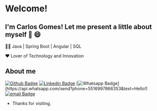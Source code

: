 <!--
**CarlossGomes/CarlossGomes** is a ✨ _special_ ✨ repository because its `README.md` (this file) appears on your GitHub profile.

Here are some ideas to get you started:

- 🔭 I’m currently working on ...
- 🌱 I’m currently learning ...
- 👯 I’m looking to collaborate on ...
- 🤔 I’m looking for help with ...
- 💬 Ask me about ...
- 📫 How to reach me: ...
- 😄 Pronouns: ...
- ⚡ Fun fact: ...
-->
# Welcome!
## I'm Carlos Gomes! Let me present a little about myself 👨 😄

:man_technologist: Java | Spring Boot | Angular | SQL

:heart: Lover of Technology and Innovation   


## About me 
[![Github Badge](https://img.shields.io/badge/-Github-000?style=flat-square&logo=Github&logoColor=white&link=https://github.com/CarlossGomes)](https://github.com/CarlossGomes)
[![Linkedin Badge](https://img.shields.io/badge/-LinkedIn-blue?style=flat-square&logo=Linkedin&logoColor=white&link=https://www.linkedin.com/in/carlos-gomes-b94bb6188/)](https://www.linkedin.com/in/carlos-gomes-b94bb6188/)
[![Whatsapp Badge](https://img.shields.io/badge/-Whatsapp-4CA143?style=flat-square&labelColor=4CA143&logo=whatsapp&logoColor=white&link=https://api.whatsapp.com/send?phone=5516997866353&text=Hello!)](https://api.whatsapp.com/send?phone=5516997866353&text=Hello!)
[![email Badge](https://img.shields.io/badge/email--000?style=social&logo=microsoft-outlook&logoColor=0078d4&&link=mailto:carlosdaniel_ag@hotmail.com)](mailto:carlosdaniel_ag@hotmail.com)


- Thanks for visiting.

